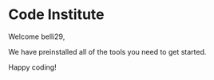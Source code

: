 # Code Institute

Welcome belli29,

We have preinstalled all of the tools you need to get started.

Happy coding!